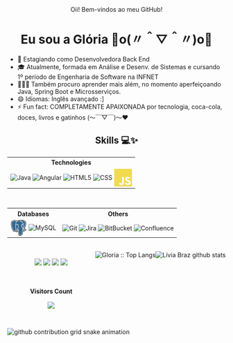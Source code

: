 <div align="center">
Oii! Bem-vindos ao meu GitHub!
<h1> Eu sou a Glória 🌹o(〃＾▽＾〃)o🌹 </h1>
</div>
  
- 🌱 Estagiando como Desenvolvedora Back End
- 🎓 Atualmente, formada em Análise e Desenv. de Sistemas e cursando 1º período de Engenharia de Software na INFNET
- 👩🏽‍💻 Também procuro aprender mais além, no momento aperfeiçoando Java, Spring Boot e Microsserviços.
- 😄 Idiomas: Inglês avançado :]
- ⚡ Fun fact: COMPLETAMENTE APAIXONADA por tecnologia, coca-cola, doces, livros e gatinhos (～￣▽￣)～❤️

 ## 

<div style="display: inline_block; align = "center">
  <h2 align="center"> Skills 💻✨</h2>
  <table align="center">
    <tr>
      <th> Technologies</th>
    </tr>
    <tr>
      <td>       
        <img align="center" alt="Java" height="42" width="42" src="https://cdn.jsdelivr.net/gh/devicons/devicon/icons/java/java-original.svg" /> 
        <img align="center" alt="Angular" height="42" width="42" src="https://cdn.jsdelivr.net/gh/devicons/devicon/icons/angularjs/angularjs-original.svg" />  
        <img align="center" alt="HTML5" width="42" height="42" src="https://raw.githubusercontent.com/danielcranney/readme-generator/main/public/icons/skills/html5-colored.svg"/>
        <img align="center" alt="CSS" width="42" height="42" src="https://cdn.jsdelivr.net/gh/devicons/devicon/icons/css3/css3-original.svg"/>
        <img align="center" alt="JS" height="42" width="42" src="https://raw.githubusercontent.com/devicons/devicon/master/icons/javascript/javascript-plain.svg"/>
      </td>
  </table>
  <br>
  <table align="center">
    <tr>
      <th> Databases </th>
      <th> Others </th>
    </tr>
    <tr>
      <td align="center"> 
        <img align="center" alt="PostgreSQL" height="38" width="38" src="https://raw.githubusercontent.com/devicons/devicon/master/icons/postgresql/postgresql-original.svg">
        <img align="center" alt="MySQL" height="38" width="38" src="https://cdn.jsdelivr.net/gh/devicons/devicon/icons/mysql/mysql-original-wordmark.svg" />   
      </td>
      <td align="center">
        <img align="center" alt="Git" height="38" width="38" src="https://cdn.jsdelivr.net/gh/devicons/devicon/icons/git/git-original-wordmark.svg" />
        <img align="center" alt="Jira" height="38" width="38" src="https://cdn.jsdelivr.net/gh/devicons/devicon/icons/jira/jira-original-wordmark.svg" />
        <img align="center" alt="BitBucket" height="38" width="38" src="https://cdn.jsdelivr.net/gh/devicons/devicon/icons/bitbucket/bitbucket-original-wordmark.svg" />  
        <img align="center" alt="Confluence" height="38" width="38" src="https://cdn.jsdelivr.net/gh/devicons/devicon/icons/confluence/confluence-original-wordmark.svg" />
    </tr>
 </table> 
</div>

<br>

<div align="center">  
  <img style="float: right;" height="130em" src="https://github-readme-stats.vercel.app/api?username=codinGloria&show_icons=true&count_private=true&theme=dracula&layout=compact" alt="Lívia Braz github stats" /> 
  <a href="https://github.com/codinGloria">
  <img style="float: right;" height="130em" src="https://github-readme-stats.vercel.app/api/top-langs/?username=codinGloria&langs_count=10&theme=dracula&layout=compact&hide=jupyter%20notebook" alt="Gloria :: Top Langs"/> 
</div>

<br>

<div align="center"> 
  <a href="mailto:gloriabraz.tech@gmail.com"><img src="https://img.shields.io/badge/-Gmail-%23333?style=for-the-badge&logo=gmail&logoColor=white" target="_blank"></a>
  <a href="https://www.linkedin.com/in/codingloria/" target="_blank"><img src="https://img.shields.io/badge/-LinkedIn-%230077B5?style=for-the-badge&logo=linkedin&logoColor=white" target="_blank"></a>
  <a href="https://www.instagram.com/codingloria_"><img src="https://img.shields.io/badge/Instagram-E4405F?style=for-the-badge&logo=instagram&logoColor=white" target="_blank"></a>
  <a href="https://codingloria.com/" target="_blank"><img src="https://img.shields.io/badge/Portfolio-255E63?style=for-the-badge&logo=About.me&logoColor=white" target="_blank"></a>
</div>

<br>
<div align="center">
<br><p align="center"><b>Visitors Count</b></p>  
<p align="center"><img align="center" src="https://profile-counter.glitch.me/{codingloria}/count.svg" /></p> 
<br>
</div>

![github contribution grid snake animation](https://raw.githubusercontent.com/codinGloria/codinGloria/output/github-contribution-grid-snake-dark.svg#gh-dark-mode-only)
